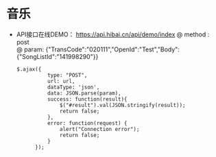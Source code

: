 # 音乐

* API接口在线DEMO： https://api.hibai.cn/api/demo/index
  @ method : post  
  @ param: {"TransCode":"020111","OpenId":"Test","Body":{"SongListId":"141998290"}}
  ```
  $.ajax({
            type: "POST",
            url: url,
            dataType: 'json',
            data: JSON.parse(param),
            success: function(result){
				$("#result").val(JSON.stringify(result));
                return false;
            },
            error: function(request) {
                alert("Connection error");
                return false;
            }
        });
  ```

